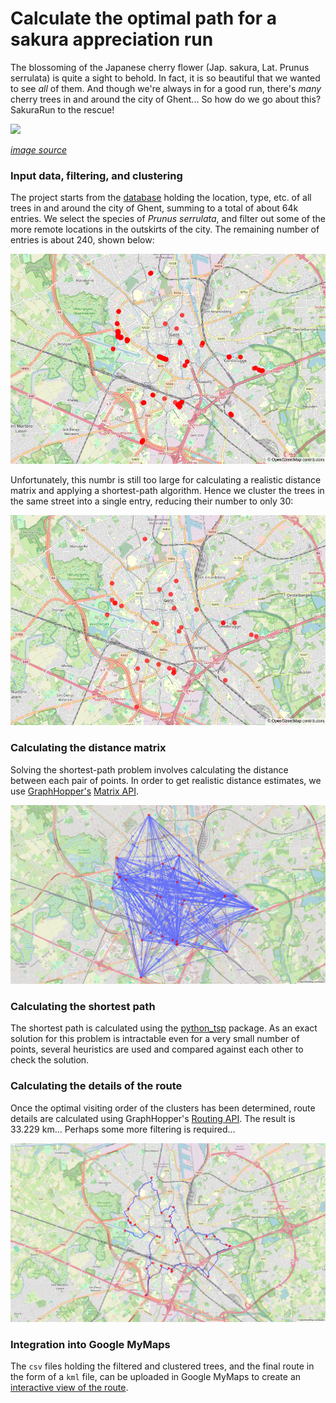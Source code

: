# Calculate the optimal path for a sakura appreciation run

The blossoming of the Japanese cherry flower (Jap. sakura, Lat. Prunus serrulata) is quite a sight to behold.
In fact, it is so beautiful that we wanted to see *all* of them. 
And though we're always in for a good run, there's *many* cherry trees in and around the city of Ghent... 
So how do we go about this? SakuraRun to the rescue!

![](https://www.morethantokyo.com/wp-content/uploads/2022/03/cherry-blossoms-g5dd367977_1920-830x552.jpg)

*[image source](https://www.morethantokyo.com/sakura-japans-cherry-blossoms/)*

### Input data, filtering, and clustering
The project starts from the [database](https://data.stad.gent/explore/dataset/locaties-bomen-gent/information/) holding the location, type, etc. of all trees in and around the city of Ghent, summing to a total of about 64k entries.
We select the species of *Prunus serrulata*, and filter out some of the more remote locations in the outskirts of the city.
The remaining number of entries is about 240, shown below:

![](docs/filtered-entries.png)

Unfortunately, this numbr is still too large for calculating a realistic distance matrix and applying a shortest-path algorithm.
Hence we cluster the trees in the same street into a single entry, reducing their number to only 30:

![](docs/clustered-entries.png)

### Calculating the distance matrix
Solving the shortest-path problem involves calculating the distance between each pair of points.
In order to get realistic distance estimates, we use [GraphHopper's](https://www.graphhopper.com/) [Matrix API](https://docs.graphhopper.com/#operation/postMatrix).

![](docs/matrix.png)

### Calculating the shortest path
The shortest path is calculated using the [python\_tsp](https://github.com/fillipe-gsm/python-tsp) package.
As an exact solution for this problem is intractable even for a very small number of points, several heuristics are used and compared against each other to check the solution.

### Calculating the details of the route
Once the optimal visiting order of the clusters has been determined, route details are calculated using GraphHopper's [Routing API](https://docs.graphhopper.com/#operation/postRoute).
The result is 33.229 km... Perhaps some more filtering is required...

![](docs/route.png)

### Integration into Google MyMaps
The `csv` files holding the filtered and clustered trees, and the final route in the form of a `kml` file, can be uploaded in Google MyMaps to create an [interactive view of the route](https://www.google.com/maps/d/edit?mid=1Lkx6-XZd_MD3Z8j-vJb9ecLbSvxTnj4&usp=sharing).
